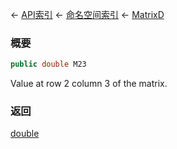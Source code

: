← [API索引](Api-Index) ← [命名空间索引](Namespace-Index) ← [MatrixD](VRageMath.MatrixD)

### 概要

```csharp
public double M23
```

Value at row 2 column 3 of the matrix.

### 返回

[double](https://docs.microsoft.com/en-us/dotnet/api/System.Double?view=netframework-4.6)

